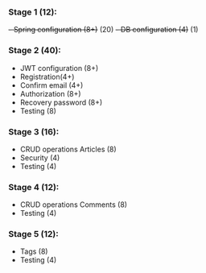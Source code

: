 ### Stage 1 (12):
~~- Spring configuration (8+)~~ (20)
~~- DB configuration (4)~~ (1)

### Stage 2 (40):
- JWT configuration (8+)
- Registration(4+)
- Confirm email (4+)
- Authorization (8+)
- Recovery password (8+)
- Testing (8)

### Stage 3 (16):
- CRUD operations Articles (8)
- Security (4)
- Testing (4)

### Stage 4 (12):
- CRUD operations Comments (8)
- Testing (4)

### Stage 5 (12):
- Tags (8)
- Testing (4)
